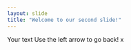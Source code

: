 ```yaml
---
layout: slide
title: "Welcome to our second slide!"
---
```

Your text
Use the left arrow to go back!
x
